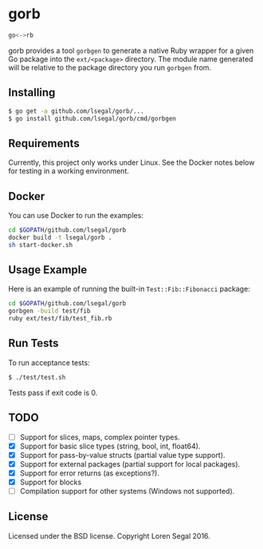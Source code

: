 # gorb

```sh
go<->rb
```

gorb provides a tool `gorbgen` to generate a native Ruby wrapper for a given Go
package into the `ext/<package>` directory. The module name generated will be
relative to the package directory you run `gorbgen` from.

## Installing

```sh
$ go get -a github.com/lsegal/gorb/...
$ go install github.com/lsegal/gorb/cmd/gorbgen
```

## Requirements

Currently, this project only works under Linux. See the
Docker notes below for testing in a working environment.

## Docker

You can use Docker to run the examples:

```sh
cd $GOPATH/github.com/lsegal/gorb
docker build -t lsegal/gorb .
sh start-docker.sh
```

## Usage Example

Here is an example of running the built-in `Test::Fib::Fibonacci` package:

```sh
cd $GOPATH/github.com/lsegal/gorb
gorbgen -build test/fib
ruby ext/test/fib/test_fib.rb
```

## Run Tests

To run acceptance tests:

```sh
$ ./test/test.sh
```

Tests pass if exit code is 0.

## TODO

- [ ] Support for slices, maps, complex pointer types.
- [x] Support for basic slice types (string, bool, int, float64).
- [x] Support for pass-by-value structs (partial value type support).
- [x] Support for external packages (partial support for local packages).
- [x] Support for error returns (as exceptions?).
- [x] Support for blocks
- [ ] Compilation support for other systems (Windows not supported).

## License

Licensed under the BSD license. Copyright Loren Segal 2016.
